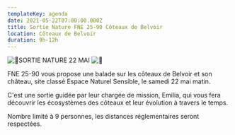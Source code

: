 ```yaml
---
templateKey: agenda
date: 2021-05-22T07:00:00.000Z
title: Sortie Nature FNE 25-90 Côteaux de Belvoir
location: Côteaux de Belvoir
duration: 9h-12h
---
```

 ![🌱](https://static.xx.fbcdn.net/images/emoji.php/v9/t69/1/16/1f331.png)SORTIE NATURE 22 MAI ![🌱](https://static.xx.fbcdn.net/images/emoji.php/v9/t69/1/16/1f331.png)

FNE 25-90 vous propose une balade sur les côteaux de Belvoir et son château, site classé Espace Naturel Sensible, le samedi 22 mai matin.

C'est une sortie guidée par leur chargée de mission, Emilia, qui vous fera découvrir les écosystèmes des côteaux et leur évolution à travers le temps.



Nombre limité à 9 personnes, les distances réglementaires seront respectées.